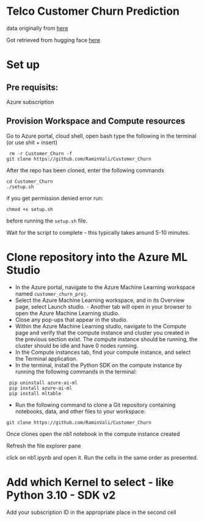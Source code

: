 
# Telco Customer Churn Prediction

data originally from [here](https://community.ibm.com/community/user/businessanalytics/blogs/steven-macko/2019/07/11/telco-customer-churn-1113)

Got retrieved from hugging face [here](https://huggingface.co/datasets/scikit-learn/churn-prediction)

# Set up

## Pre requisits:
Azure subscription

## Provision Workspace and Compute resources
Go to Azure portal, cloud shell, open bash
type the following in the terminal (or use shit + insert)
``` 
 rm -r Customer_Churn -f
git clone https://github.com/RaminVali/Customer_Churn
```

After the repo has been cloned, enter the following commands
```
cd Customer_Churn
./setup.sh
```

if you get permission denied error run: 
```
chmod +x setup.sh
```
before running the ```setup.sh``` file.

Wait for the script to complete - this typically takes around 5-10 minutes.

# Clone repository into the Azure ML Studio
- In the Azure portal, navigate to the Azure Machine Learning workspace named ```customer_churn_proj```.
- Select the Azure Machine Learning workspace, and in its Overview page, select Launch studio. - Another tab will open in your browser to open the Azure Machine Learning studio.
- Close any pop-ups that appear in the studio.
- Within the Azure Machine Learning studio, navigate to the Compute page and verify that the compute instance and cluster you created in the previous section exist. The compute instance should be running, the cluster should be idle and have 0 nodes running.
- In the Compute instances tab, find your compute instance, and select the Terminal application.
- In the terminal, install the Python SDK on the compute instance by running the following commands in the terminal:

```
 pip uninstall azure-ai-ml
 pip install azure-ai-ml
 pip install mltable

 ```

- Run the following command to clone a Git repository containing notebooks, data, and other files to your workspace: 

```
git clone https://github.com/RaminVali/Customer_Churn
```
Once clones open the nb1 notebook in the compute instance created 

Refresh the file explorer pane

click on nb1.ipynb and open it. Run the cells in the same order as presented.
# Add which Kernel to select - like Python 3.10 - SDK v2

Add your subscription ID in the appropriate place in the second cell